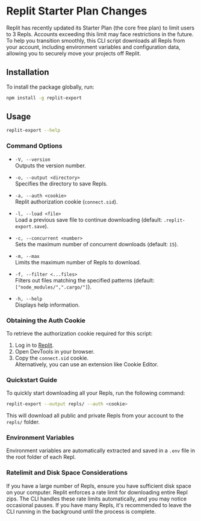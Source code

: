 # Replit Starter Plan Changes

Replit has recently updated its Starter Plan (the core free plan) to limit users to 3 Repls. Accounts exceeding this limit may face restrictions in the future. To help you transition smoothly, this CLI script downloads all Repls from your account, including environment variables and configuration data, allowing you to securely move your projects off Replit.

## Installation

To install the package globally, run:

```sh
npm install -g replit-export
```

## Usage

```sh
replit-export --help
```

### Command Options

- `-V, --version`  
  Outputs the version number.

- `-o, --output <directory>`  
  Specifies the directory to save Repls.

- `-a, --auth <cookie>`  
  Replit authorization cookie (`connect.sid`).

- `-l, --load <file>`  
  Load a previous save file to continue downloading (default: `.replit-export.save`).

- `-c, --concurrent <number>`  
  Sets the maximum number of concurrent downloads (default: `15`).

- `-m, --max`  
  Limits the maximum number of Repls to download.

- `-f, --filter <...files>`  
  Filters out files matching the specified patterns (default: `["node_modules/",".cargo/"]`).

- `-h, --help`  
  Displays help information.

### Obtaining the Auth Cookie

To retrieve the authorization cookie required for this script:

1. Log in to [Replit](https://replit.com).
2. Open DevTools in your browser.
3. Copy the `connect.sid` cookie.  
   Alternatively, you can use an extension like Cookie Editor.

### Quickstart Guide

To quickly start downloading all your Repls, run the following command:

```bash
replit-export --output repls/ --auth <cookie>
```

This will download all public and private Repls from your account to the `repls/` folder.

### Environment Variables

Environment variables are automatically extracted and saved in a `.env` file in the root folder of each Repl.

### Ratelimit and Disk Space Considerations

If you have a large number of Repls, ensure you have sufficient disk space on your computer. Replit enforces a rate limit for downloading entire Repl zips. The CLI handles these rate limits automatically, and you may notice occasional pauses. If you have many Repls, it's recommended to leave the CLI running in the background until the process is complete.
